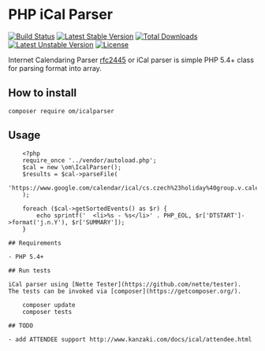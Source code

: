 # PHP iCal Parser

[![Build Status](https://travis-ci.org/OzzyCzech/icalparser.svg?branch=master)](https://travis-ci.org/OzzyCzech/icalparser) [![Latest Stable Version](https://poser.pugx.org/om/icalparser/v/stable.png)](https://packagist.org/packages/om/icalparser) [![Total Downloads](https://poser.pugx.org/om/icalparser/downloads.png)](https://packagist.org/packages/om/icalparser) [![Latest Unstable Version](https://poser.pugx.org/om/icalparser/v/unstable.png)](https://packagist.org/packages/om/icalparser) [![License](https://poser.pugx.org/om/icalparser/license.png)](https://packagist.org/packages/om/icalparser)

Internet Calendaring Parser [rfc2445](http://www.ietf.org/rfc/rfc2445.txt) or iCal parser is simple PHP 5.4+ class for parsing format into array.

## How to install

	composer require om/icalparser
    
##  Usage
```
	<?php
	require_once '../vendor/autoload.php';
	$cal = new \om\IcalParser();
	$results = $cal->parseFile(
		'https://www.google.com/calendar/ical/cs.czech%23holiday%40group.v.calendar.google.com/public/basic.ics'
	);
	
	foreach ($cal->getSortedEvents() as $r) {
		echo sprintf('	<li>%s - %s</li>' . PHP_EOL, $r['DTSTART']->format('j.n.Y'), $r['SUMMARY']);
	}

## Requirements

- PHP 5.4+

## Run tests

iCal parser using [Nette Tester](https://github.com/nette/tester).
The tests can be invoked via [composer](https://getcomposer.org/).

	composer update
	composer tests
 
## TODO

- add ATTENDEE support http://www.kanzaki.com/docs/ical/attendee.html
